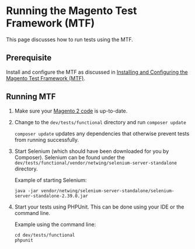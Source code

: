 # Running the Magento Test Framework (MTF)

This page discusses how to run tests using the MTF.

## Prerequisite

Install and configure the MTF as discussed in [Installing and Configuring the Magento Test Framework (MTF)](install-config.md).

## Running MTF

1.	Make sure your <a href="https://github.com/magento/magento2" target="_blank">Magento 2 code</a> is up-to-date.
	
2.	Change to the `dev/tests/functional` directory and run `composer update` 

	`composer update` updates any dependencies that otherwise prevent tests from running successfully. 

3.	Start Selenium (which should have been downloaded for you by Composer). Selenium can be found under the `dev/tests/functional/vendor/netwing/selenium-server-standalone` directory.

	Example of starting Selenium:

	```
	java -jar vendor/netwing/selenium-server-standalone/selenium-server-standalone-2.39.0.jar
	```

3.	Start your tests using PHPUnit. This can be done using your IDE or the command line.

	Example using the command line:

	```
	cd dev/tests/functional
	phpunit
	```